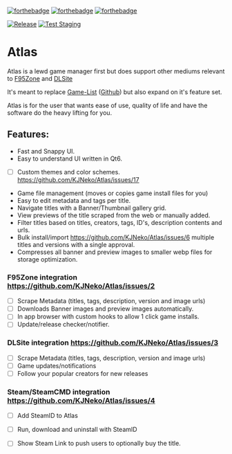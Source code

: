 [![forthebadge](https://forthebadge.com/images/badges/it-works-why.svg)](https://forthebadge.com)
[![forthebadge](https://forthebadge.com/images/badges/made-with-c-plus-plus.svg)](https://forthebadge.com)
[![forthebadge](https://forthebadge.com/images/badges/powered-by-qt.svg)](https://forthebadge.com)

[![Release](https://github.com/KJNeko/Atlas/actions/workflows/release.yml/badge.svg)](https://github.com/KJNeko/Atlas/actions/workflows/release.yml)
[![Test Staging](https://github.com/KJNeko/Atlas/actions/workflows/staging-test.yml/badge.svg?branch=staging)](https://github.com/KJNeko/Atlas/actions/workflows/staging-test.yml)
# Atlas
Atlas is a lewd game manager first but does support other mediums relevant to [F95Zone](https://f95zone.to/) and [DLSite](https://www.dlsite.com/)

It's meant to replace [Game-List](www.game-list.org) ([Github](https://github.com/game-list/game-list)) but also expand on it's feature set.

Atlas is for the user that wants ease of use, quality of life and have the software do the heavy lifting for you.

## Features:
- Fast and Snappy UI.
- Easy to understand UI written in Qt6.
- [ ] Custom themes and color schemes. https://github.com/KJNeko/Atlas/issues/17
- Game file management (moves or copies game install files for you)
- Easy to edit metadata and tags per title.
- Navigate titles with a Banner/Thumbnail gallery grid.
- View previews of the title scraped from the web or manually added.
- Filter titles based on titles, creators, tags, ID's, description contents and urls.
- Bulk install/import https://github.com/KJNeko/Atlas/issues/6 multiple titles and versions with a single approval.
- Compresses all banner and preview images to smaller webp files for storage optimization.

### F95Zone integration https://github.com/KJNeko/Atlas/issues/2
- [ ] Scrape Metadata (titles, tags, description, version and image urls)
- [ ] Downloads Banner images and preview images automatically.
- [ ] In app browser with custom hooks to allow 1 click game installs.
- [ ] Update/release checker/notifier.

### DLSite integration https://github.com/KJNeko/Atlas/issues/3
- [ ] Scrape Metadata (titles, tags, description, version and image urls)
- [ ] Game updates/notifications
- [ ] Follow your popular creators for new releases

### Steam/SteamCMD integration https://github.com/KJNeko/Atlas/issues/4
- [ ] Add SteamID to Atlas
- [ ] Run, download and uninstall with SteamID
- [ ] Show Steam Link to push users to optionally buy the title.

